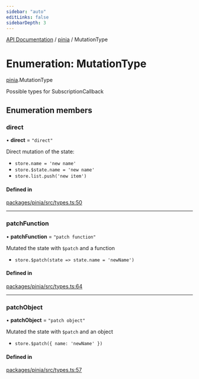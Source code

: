 ```yaml
---
sidebar: "auto"
editLinks: false
sidebarDepth: 3
---
```


[API Documentation](../index.md) / [pinia](../modules/pinia.md) / MutationType

# Enumeration: MutationType

[pinia](../modules/pinia.md).MutationType

Possible types for SubscriptionCallback

## Enumeration members

### direct

• **direct** = `"direct"`

Direct mutation of the state:

- `store.name = 'new name'`
- `store.$state.name = 'new name'`
- `store.list.push('new item')`

#### Defined in

[packages/pinia/src/types.ts:50](https://github.com/vuejs/pinia/blob/2b998ee/packages/pinia/src/types.ts#L50)

___

### patchFunction

• **patchFunction** = `"patch function"`

Mutated the state with `$patch` and a function

- `store.$patch(state => state.name = 'newName')`

#### Defined in

[packages/pinia/src/types.ts:64](https://github.com/vuejs/pinia/blob/2b998ee/packages/pinia/src/types.ts#L64)

___

### patchObject

• **patchObject** = `"patch object"`

Mutated the state with `$patch` and an object

- `store.$patch({ name: 'newName' })`

#### Defined in

[packages/pinia/src/types.ts:57](https://github.com/vuejs/pinia/blob/2b998ee/packages/pinia/src/types.ts#L57)
